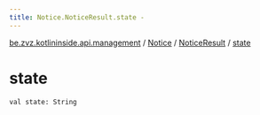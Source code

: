 ```yaml
---
title: Notice.NoticeResult.state - 
---
```


[be.zvz.kotlininside.api.management](../../index.html) / [Notice](../index.html) / [NoticeResult](index.html) / [state](./state.html)

# state

`val state: String`